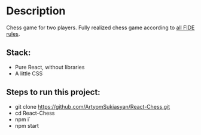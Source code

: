 # Description

Chess game for two players. Fully realized chess game according to [all FIDE rules](https://chessarbiter.info/en/).

## Stack:
- Pure React, without libraries
- A little CSS

## Steps to run this project:
- git clone https://github.com/ArtyomSukiasyan/React-Chess.git
- cd React-Chess
- npm i`
- npm start